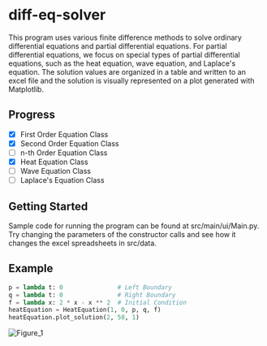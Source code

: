 # diff-eq-solver

This program uses various finite difference methods to solve ordinary differential equations and partial differential 
equations. For partial differential equations, we focus on special types of partial differential equations, such as the heat equation, wave equation, and Laplace's equation. The solution values are organized in a table and written to an excel file and the solution is visually represented on a plot generated with Matplotlib. <br>

## Progress
- [x] First Order Equation Class
- [x] Second Order Equation Class
- [ ] n-th Order Equation Class
- [x] Heat Equation Class
- [ ] Wave Equation Class
- [ ] Laplace's Equation Class

## Getting Started

Sample code for running the program can be found at src/main/ui/Main.py. Try changing the parameters of the constructor 
calls and see how it changes the excel spreadsheets in src/data. 

## Example
```python
p = lambda t: 0               # Left Boundary
q = lambda t: 0               # Right Boundary
f = lambda x: 2 * x - x ** 2  # Initial Condition
heatEquation = HeatEquation(1, 0, p, q, f)
heatEquation.plot_solution(2, 50, 1)
```
![Figure_1](https://user-images.githubusercontent.com/46363213/70382868-26dabb80-1918-11ea-91ef-ea636704b5ac.png)

